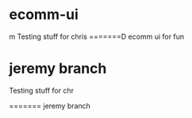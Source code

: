 # ecomm-ui
m
Testing stuff for chris
=======D
ecomm ui for fun


jeremy branch
=======
Testing stuff for chr

=======
jeremy branch


